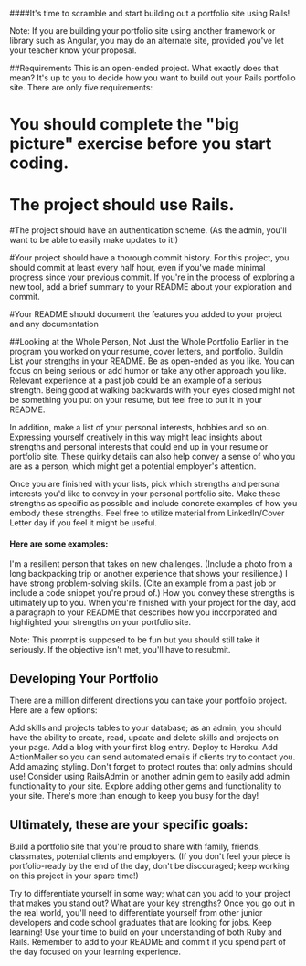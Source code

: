  ####It's time to scramble and start building out a portfolio site using Rails!

Note: If you are building your portfolio site using another framework or library such as Angular, you may do an alternate site, provided you've let your teacher know your proposal.

##Requirements
This is an open-ended project. What exactly does that mean? It's up to you to decide how you want to build out your Rails portfolio site. There are only five requirements:

# You should complete the "big picture" exercise before you start coding.

# The project should use Rails.

#The project should have an authentication scheme. (As the admin, you'll want to be able to easily make updates to it!)

#Your project should have a thorough commit history. For this project, you should commit at least every half hour, even if you've made minimal progress since your previous commit. If you're in the process of exploring a new tool, add a brief summary to your README about your exploration and commit.

#Your README should document the features you added to your project and any documentation

##Looking at the Whole Person, Not Just the Whole Portfolio
Earlier in the program you worked on your resume, cover letters, and portfolio. Buildin
List your strengths in your README. Be as open-ended as you like. You can focus on being serious or add humor or take any other approach you like. Relevant experience at a past job could be an example of a serious strength. Being good at walking backwards with your eyes closed might not be something you put on your resume, but feel free to put it in your README.

In addition, make a list of your personal interests, hobbies and so on. Expressing yourself creatively in this way might lead insights about strengths and personal interests that could end up in your resume or portfolio site. These quirky details can also help convey a sense of who you are as a person, which might get a potential employer's attention.

Once you are finished with your lists, pick which strengths and personal interests you'd like to convey in your personal portfolio site. Make these strengths as specific as possible and include concrete examples of how you embody these strengths. Feel free to utilize material from LinkedIn/Cover Letter day if you feel it might be useful. 

#### Here are some examples:

I'm a resilient person that takes on new challenges. (Include a photo from a long backpacking trip or another experience that shows your resilience.)
I have strong problem-solving skills. (Cite an example from a past job or include a code snippet you're proud of.)
How you convey these strengths is ultimately up to you. When you're finished with your project for the day, add a paragraph to your README that describes how you incorporated and highlighted your strengths on your portfolio site.

Note: This prompt is supposed to be fun but you should still take it seriously. If the objective isn't met, you'll have to resubmit.

## Developing Your Portfolio

There are a million different directions you can take your portfolio project. Here are a few options:

Add skills and projects tables to your database; as an admin, you should have the ability to create, read, update and delete skills and projects on your page.
Add a blog with your first blog entry.
Deploy to Heroku.
Add ActionMailer so you can send automated emails if clients try to contact you.
Add amazing styling.
Don't forget to protect routes that only admins should use!
Consider using RailsAdmin or another admin gem to easily add admin functionality to your site.
Explore adding other gems and functionality to your site.
There's more than enough to keep you busy for the day! 

## Ultimately, these are your specific goals:

Build a portfolio site that you're proud to share with family, friends, classmates, potential clients and employers. (If you don't feel your piece is portfolio-ready by the end of the day, don't be discouraged; keep working on this project in your spare time!)

Try to differentiate yourself in some way; what can you add to your project that makes you stand out? What are your key strengths? Once you go out in the real world, you'll need to differentiate yourself from other junior developers and code school graduates that are looking for jobs.
Keep learning! Use your time to build on your understanding of both Ruby and Rails. Remember to add to your README and commit if you spend part of the day focused on your learning experience.